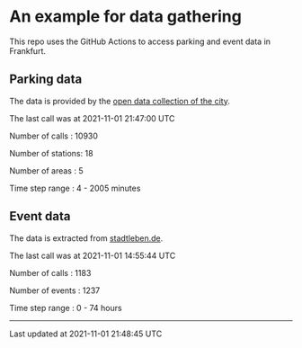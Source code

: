 # An example for data gathering

This repo uses the GitHub Actions to access parking and event data in Frankfurt.

## Parking data
The data is provided by the [open data collection of the city](https://www.offenedaten.frankfurt.de/).

The last call was at 2021-11-01 21:47:00 UTC

Number of calls   : 10930

Number of stations:    18

Number of areas   :     5

Time step range   :     4 -  2005 minutes


## Event data
The data is extracted from [stadtleben.de](https://stadtleben.de/frankfurt/).

The last call was at 2021-11-01 14:55:44 UTC

Number of calls   : 1183

Number of events  : 1237

Time step range   :    0 -   74 hours


----

Last updated at 2021-11-01 21:48:45 UTC
